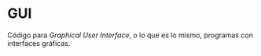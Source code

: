 # GUI

Código para *Graphical User Interface*, o lo que es lo mismo, programas con interfaces gráficas.
